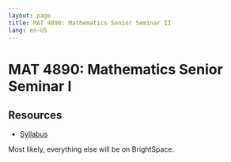 ```yaml
---
layout: page
title: MAT 4890: Mathematics Senior Seminar II
lang: en-US
---
```


# MAT 4890: Mathematics Senior Seminar I

## Resources

* [Syllabus](syllabus.html)

Most likely, everything else will be on BrightSpace.